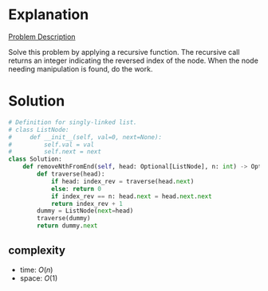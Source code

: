 # Explanation

[Problem Description](https://leetcode.com/problems/remove-nth-node-from-end-of-list/)

Solve this problem by applying a recursive function. The recursive call returns an integer indicating the reversed index of the node. When the node needing manipulation is found, do the work.

# Solution

```python
# Definition for singly-linked list.
# class ListNode:
#     def __init__(self, val=0, next=None):
#         self.val = val
#         self.next = next
class Solution:
    def removeNthFromEnd(self, head: Optional[ListNode], n: int) -> Optional[ListNode]:
        def traverse(head):
            if head: index_rev = traverse(head.next)
            else: return 0
            if index_rev == n: head.next = head.next.next
            return index_rev + 1
        dummy = ListNode(next=head)
        traverse(dummy)
        return dummy.next
```

## complexity

- time: $O(n)$
- space: $O(1)$
